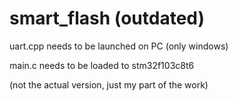 # smart_flash (outdated)
uart.cpp needs to be launched on PC (only windows)

main.c needs to be loaded to stm32f103c8t6

(not the actual version, just my part of the work)
